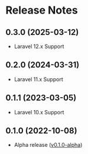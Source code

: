 # Release Notes

## 0.3.0 (2025-03-12)

* Laravel 12.x Support

## 0.2.0 (2024-03-31)

* Laravel 11.x Support

## 0.1.1 (2023-03-05)

* Laravel 10.x Support

## 0.1.0 (2022-10-08)

* Alpha release ([v0.1.0-alpha](https://github.com/dmitrakovich/smstraffic-for-laravel/releases/tag/v0.1.0-alpha))
